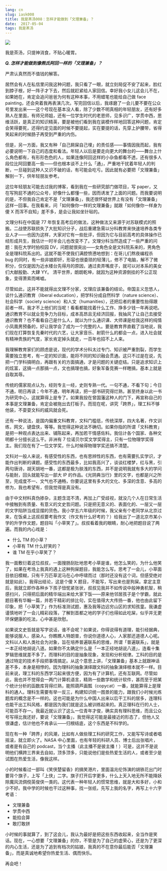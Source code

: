 ```yaml
---
lang: cn
slug: iask008
title: 我是茶汤008：怎样才能做到「文理兼备」？
date:  2017-05-04
tags: 我是茶汤
---
```

<!-- more -->
![](http://oouh9u8nz.bkt.gdipper.com//iask008.jpg)

我是茶汤，只提神消食，不贴心暖胃。

__***Q. 怎样才能做到像熊氏阿回一样的「文理兼备」？***__

严肃认真然而不值钱的解答。

居然会有人在私信里问我这种问题，我只看了一眼，就立刻局促不安了起来，脸红到脖子根，好一阵子才下去，然后就赶紧给人家回信。幸好我小女儿这会儿不在，如果她在，肯定会追问爸爸为何有这种本事，不用蜡笔也能给自己做 face painting，还会央着我再表演几次。写完回信以后，我琢磨了一会儿要不要在公众号里发出来——这个号现在基本没人看，除了少数不明真相的年轻朋友，还有好多熟人在里面，有师兄师姐，还有一位学生时代的老恩师，见多识广，学贯中西，思维活跃，是真正的知识精英，要是被他们看到我在装模作样地回答这种问题，肯定会笑得要死，还得约定见面的时候不要提起，实在要提的话，先穿上护腰带，省得笑起来的时候肠子再受到严重的内伤。

但是，另一方面，我又有种「自己屙屎自己埋」的责任感——事情因我而起，我有必要说明一下自己的态度和看法。年轻人以后是要走向更大的舞台的——舞台上什么角色都有，有形形色色的人，如果连像阿回这样的小杂鱼都看不透，还有很多人段位比阿回要高一些——但也根本谈不上什么「通」，严重地干扰着年轻人的判断，一旦碰到这种人又识不破的话，有可能会吃亏。因此就有必要把「文理兼备」解剖一下，供年轻朋友参考。

这位年轻朋友可能去过我的博客，看到我在一些研究部门做项目，写 paper，又在写狗屁不通的公众号，好像什么都懂一些，因而诱发了上面的问题。而我要说明的是，不但我自己肯定不是「文理兼备」，我还很怀疑世界上有没有「文理兼备」这样一回事。在我看来，问「如何像你一样的文理兼备」就跟「如何像你一样身为傻 X 而浑不自知」差不多，是会让我如坐针毡的。

文理分科在中国是 77 年恢复高考后的做法，这种做法又来源于对苏联模式的照搬。二战使苏联损失了大批知识分子，战后重建急需以分科教育来快速培养各类专业人才——也因为这样，大家对它有一些批评，但因为它与目前高考的具体操作已经形成共生，我估计一时半会儿也改变不了。文理分科当然造成了一些严重的问题：我在大学时拍校园 DV，问题就很突出——女角色全是文科院系来的，男角色全是理科院系出的。这就不能不使我们满腔愤懑地想到：在哥儿们熬夜编程杀 bug 的同时，有一些非娘即奸，形容也很委琐的轻薄儿，修不了电脑，解不了微积分，仅仅是因为近水楼台先得月的原因，通过卖弄嘴皮子，就可以对本系的美女们大献殷勤、大肆 YY。 清平世界，朗朗乾坤，就因为这种资源倒挂的不公正现象，变得萧索而唏嘘。

尽管如此，这并不能就得出文理不分家，文理应该兼备的结论。帝国主义忽悠人，谈什么通识教育（liberal education），把学科分成自然科学（nature science）、社会科学（society science）和人文（humanities），还把后者的重要性抬得跟前者一样。我才不上他们的当呢！看看都能找着什么工作、挣多少钱一年再说吧。通识教育不以就业竞争力为目标，成本高昂且无经济回报，我抽风了让自己去接受通识教育？也不看看自己是什么人，就以为什么通识课、大师课是给我这样的纯情小凤凰男预备的，好让我学会了成为一个完整的人。要是教育界直截了当地说，我们现在打算恢复先秦时代的六艺，让大家音乐、射箭什么的都会一点，进入社会就有精神贵族的气度，家长肯定掉头就走，一百年也招不上人来。

我理解教育家们的顾虑是说，现代的学术分科太过专门、知识被严重割裂，而学生需要独立思考，有一定的知识面，能将不同的知识融会贯通。这只不过是在说，先把一门学科搞明白，再跟有关的方面搞通，才是问题的关键症结。只是追求知识上的炫富，这搞一点那搞一点，文也搞理也搞，好象军备竞赛一样瞎搞，基本上就是自取其辱。

传统的儒家观点认为，经则专主一经，史则专熟一代。一句不通，不看下句；今日不通，明日再读；今年不通，明年再读，把一部书研究得烂熟，甚至终身以此一书为研究中心，这就算得上是专了。如果我投在曾国藩这种人的门下，再宣称自己的本事是文理兼备，肯定会被拖出去打板子。而现在呢，讲究「跨界」，理工科不够他装，不耍耍文科的威风就会死。 ​​​​

还有一种说法，是国内偏重文科教育，文科门槛低，传统深厚，四大名著，作文训练，网文，键盘侠，等等。我觉得这种说法不确切。如果你指的所谓「文科教育」是把一种观点表达出来、铺陈起来，再加若干情感佐料。我估计各个国家、各种文明都十分擅长这么干。非洲有 7 位诺贝尔奖文学奖得主，只有一位物理学奖得主。我们现在有了一位文学奖，什么时候得物理学奖还搞不清楚。

文科对一般人来说，有感受性的东西，也有思辨性的东西，也有需要扎实学识，才能作出判断的课题。感受性的东西最多，比如我高兴了，谈谈红楼梦，红与黑，引两句唐诗，胡天胡地一番，这都是极为肤浅的东西，并不是说明我就有多大的学问与能耐，回头就能写出一部大 IP 的作品。《光阴典当行》里的文字，也都是兴之所至，完成度不一、文气也不通畅，你要说这里有多大的文化、多深的含意、多高的修为，我也希望有，但我觉得是真没有。

由于中文材料真伪掺杂，主题含混不清，再加上广受歧视，就没几个人在日常生活中接触到有质量、有意义的文史哲问题。只是把无意义的、表面化的、一层又一层的文字陷阱当成显摆的货色。我小学五六年级的时候，我父亲有个老同学从北京过来，在饭桌上这叔叔要考我作文（作文有什么好考的？）给我出了一道北京市某小学的升学作文题，题目叫「小草笑了」。叔叔看着我的眼睛，耐心地把题目说了两遍。而我的内心戏是：

- 什么 TM 的小草？
- 小草有 TM 什么好笑的？
- 谁 TM 在乎小草笑了？

我一面敷衍着这位叔叔，一面搜肠刮肚地思考小草是谁，他怎么笑的，为什么他笑了，如果在考场上我真的遇上这种狗屎题目，我能怎么写。思考了一会儿，小草面目依旧模糊，只有千万匹草泥马在心中呼啸而过（那时还没有这个词，但感受绝对就是如此）。我得出结论，这是个傻 X 题目，不能写，写出来也是狗屎。拿定主意后，我就立即作各种乡下孩子忸怩紧张状，叔叔见我并不如传说中般神勇机智，稍感扫兴，只得把后面的精华端出来给大家下饭——原来他邻居孩子是个学霸，就此题目著有华翰一篇，并若干精彩的排比句，实在值得大大传扬一番，他也由此留下印象，把「小草笑了」作为标准测试题，惠及我等边远穷山区的求知孩童。我谦虚谨慎地听了一会儿精彩段落，了解到首都之地的学子们也得如此吃屎，似乎并无更环保健康的吃法，心中甚是欣慰。

如果说文史哲就是写字说话，谁不会呢？如果说，你得说得有道理，能引经据典，能够说服人，感染人。你瞧瞧人特朗普，你说你道德人心，人家那还道德人心呢。文科以人和人类社会为对象，旨在培养普遍联系的思维，所谓「普遍联系」，就是一本正经地胡说八道。如果你不太确定什么是「一本正经地胡说八道」，连看十集罗辑思维就差不多了。而理科的目的是抽象现象，发现和分析规律。工科的目的是通过特定的技术手段把事情搞定。从这个意思上讲，「文理兼备」基本上就跟神话差不多，本身是相悖的。因为理科的抽象演绎跟文科的抽象演绎根本就不一样。目前来说，理工科的东西学习起来很方便，因为有了计算机，还有互联网。尽管如此，我也并不觉得会一两门计算机语言，精熟一些数学和统计软件，甚而至于把某个统计分析的函数库背得烂熟，能照葫芦画瓢（copycat）一番，就能算得上是理科的通人。理科生需要有举一反三，构建知识统一图景的能力，跟我们小时候光练题库的概念是不一样的。这也可能是为什么中国人出来以后干工科的居多，连理科也能干出工科风格，都是因为我们就是这么被训练起来的。真正理科在行的人士，可能百不存一。我最近就认识了这么一位青年才俊，确实具有理科思维，而且公众号写得比我还好，要说「文理兼备」，我觉得这可能是最接近的形态了，但他人又很谦虚，估计他也不肯承认——归根结底，这个东西是不科学的。

现在有一种「跨界」的风潮，比如有人做些理工科的研究工作，又能写写诗或者唱摇滚，就立即火了。NASA 中心里面，也有年轻的科研人员、博士后出张唱片，或者是有自己的 podcast，当个主播（此主播不是彼主播！）可是，这并不是说明他们横跨三界来去自如，顶多顶多，只能说他们是些热爱生活的人，或者至少是试图在热爱生活，像我这样。

小的时候看过一部叫《笑侠楚留香》的搞笑港片，里面温兆伦饰演的胡铁花出门时要背个旗子，上写「上侠」二字。旗子打开后字更多，什么上天入地无所不能降妖除魔风流倜傥英俊侠一类的。这代表一种年轻人的惯常思维，就是大和多好，小和少不好。我中学的时候也干过这种事，找一张纸，先写上我的名字，再写上十六字考语：

- 文理兼备
- 学贯中西
- 能掐会算
- 敢打敢拼

小时候的事就算了，到了这会儿，我认为最好是把这些东西收起来，全当作是笑话。现在，一心想要「文理兼备」的你，不管是为了自己的虚荣心，还是为了更深的内心生活，还是为了追到有档次的姑娘，我真的不在意你最后能否「文理兼备」，而是真诚地希望你热爱生活、偶而快乐。

再会吧！